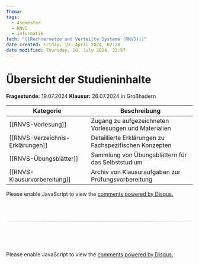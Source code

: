 ```yaml
---
Thema:
tags:
  - 4semester
  - RNVS
  - informatik
fach: "[[Rechnernetze und Verteilte Systeme (RNVS)]]"
date created: Friday, 19. April 2024, 02:28
date modified: Thursday, 18. July 2024, 22:57
---
```


# Übersicht der Studieninhalte

**Fragestunde:**
19.07.2024
**Klausur:**
26.07.2024 in Großhadern

| Kategorie                        | Beschreibung                                           |
| -------------------------------- | ------------------------------------------------------ |
| [[RNVS-Vorlesung]]               | Zugang zu aufgezeichneten Vorlesungen und Materialien  |
| [[RNVS-Verzeichnis-Erklärungen]] | Detaillierte Erklärungen zu Fachspezifischen Konzepten |
| [[RNVS-Übungsblätter]]           | Sammlung von Übungsblättern für das Selbststudium      |
| [[RNVS-Klausurvorbereitung]]     | Archiv von Klausuraufgaben zur Prüfungsvorbereitung    |

<!-- DISQUS SCRIPT COMMENT START -->

<!-- DISQUS RECOMMENDATION START -->

<div id="disqus_recommendations"></div>

<script> 
(function() { // REQUIRED CONFIGURATION VARIABLE: EDIT THE SHORTNAME BELOW
var d = document, s = d.createElement('script'); // IMPORTANT: Replace EXAMPLE with your forum shortname!
s.src = 'https://myuninotes.disqus.com/recommendations.js'; s.setAttribute('data-timestamp', +new Date());
(d.head || d.body).appendChild(s);
})();
</script>
<noscript>
Please enable JavaScript to view the 
<a href="https://disqus.com/?ref_noscript" rel="nofollow">
comments powered by Disqus.
</a>
</noscript>

<!-- DISQUS RECOMMENDATION END -->

<hr style="border: none; height: 2px; background: linear-gradient(to right, #f0f0f0, #ccc, #f0f0f0); margin-top: 4rem; margin-bottom: 5rem;">
<div id="disqus_thread"></div>
<script>
    /**
    * RECOMMENDED CONFIGURATION VARIABLES: EDIT AND UNCOMMENT THE SECTION BELOW TO INSERT DYNAMIC VALUES FROM YOUR PLATFORM OR CMS.
    * LEARN WHY DEFINING THESE VARIABLES IS IMPORTANT: https://disqus.com/admin/universalcode/#configuration-variables */
    /*
    var disqus_config = function () {
    this.page.url = PAGE_URL; // Replace PAGE_URL with your page's canonical URL variable
    this.page.identifier = PAGE_IDENTIFIER; // Replace PAGE_IDENTIFIER with your page's unique identifier variable
    };
    */
    (function() { // DON'T EDIT BELOW THIS LINE
    var d = document, s = d.createElement('script');
    s.src = 'https://myuninotes.disqus.com/embed.js';
    s.setAttribute('data-timestamp', +new Date());
    (d.head || d.body).appendChild(s);
    })();
</script>
<noscript>Please enable JavaScript to view the <a href="https://disqus.com/?ref_noscript">comments powered by Disqus.</a></noscript>

<!-- DISQUS SCRIPT COMMENT END -->
